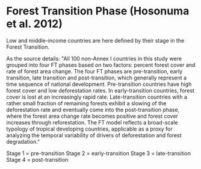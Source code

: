 # Forest Transition Phase (Hosonuma et al. 2012)

Low and middle-income countries are here defined by their stage in the Forest Transition.

As the source details:
"All 100 non-Annex I countries in this study were grouped into four FT phases based on two factors: percent forest cover and rate of forest area change. The four FT phases are pre-transition, early transition, late transition and post-transition, which generally represent a time sequence of national development. Pre-transition countries have high forest cover and low deforestation rates. In early-transition countries, forest cover is lost at an increasingly rapid rate. Late-transition countries with a rather small fraction of remaining forests exhibit a slowing of the deforestation rate and eventually come into the post-transition phase, where the forest area change rate becomes positive and forest cover increases through reforestation. The FT model reflects a broad-scale typology of tropical developing countries, applicable as a proxy for analyzing the temporal variability of drivers of deforestation and forest degradation."

Stage 1 = pre-transition
Stage 2 = early-transition
Stage 3 = late-transition
Stage 4 = post-transition